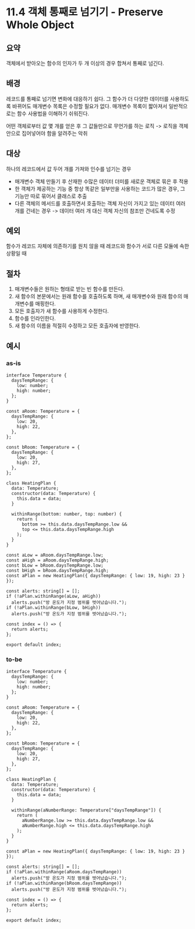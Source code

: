 # 11.4 객체 통째로 넘기기 - Preserve Whole Object

## 요약

객체에서 받아오는 함수의 인자가 두 개 이상의 경우 합쳐서 통째로 넘긴다.

## 배경

레코드를 통째로 넘기면 변화에 대응하기 쉽다.
그 함수가 더 다양한 데이터를 사용하도록 바뀌어도 매개변수 목록은 수정할 필요가 없다.
매개변수 목록이 짧아져서 일반적으로는 함수 사용법을 이해하기 쉬워진다.

어떤 객체로부터 값 몇 개를 얻은 후 그 값들만으로 무언가를 하는 로직
-> 로직을 객체 안으로 집어넣어야 함을 알려주는 악취

## 대상

하나의 레코드에서 값 두어 개를 가져와 인수를 넘기는 경우

- 매개변수 객체 만들기 후 산재한 수많은 데이터 더미를 새로운 객체로 묶은 후 적용
- 한 객체가 제공하는 기능 중 항상 똑같은 일부만을 사용하는 코드가 많은 경우, 그 기능만 따로 묶어서 클래스로 추출
- 다른 객체의 메서드를 호출하면서 호출하는 객체 자신이 가지고 있는 데이터 여러 개를 건네는 경우
  -> 데이터 여러 개 대신 객체 자신의 참조만 건네도록 수정

## 예외

함수가 레코드 자체에 의존하기를 원치 않을 때
레코드와 함수가 서로 다른 모듈에 속한 상황일 때

## 절차

1. 매개변수들은 원하는 형태로 받는 빈 함수를 만든다.
2. 새 함수의 본문에서는 원래 함수를 호출하도록 하며, 새 매개변수와 원래 함수의 매개변수를 매핑한다.
3. 모든 호출자가 새 함수를 사용하게 수정한다.
4. 함수를 인라인한다.
5. 새 함수의 이름을 적절히 수정하고 모든 호출자에 반영한다.

## 예시

### as-is

```tsx
interface Temperature {
  daysTempRange: {
    low: number;
    high: number;
  };
}

const aRoom: Temperature = {
  daysTempRange: {
    low: 20,
    high: 22,
  },
};

const bRoom: Temperature = {
  daysTempRange: {
    low: 20,
    high: 27,
  },
};

class HeatingPlan {
  data: Temperature;
  constructor(data: Temperature) {
    this.data = data;
  }

  withinRange(bottom: number, top: number) {
    return (
      bottom >= this.data.daysTempRange.low &&
      top <= this.data.daysTempRange.high
    );
  }
}

const aLow = aRoom.daysTempRange.low;
const aHigh = aRoom.daysTempRange.high;
const bLow = bRoom.daysTempRange.low;
const bHigh = bRoom.daysTempRange.high;
const aPlan = new HeatingPlan({ daysTempRange: { low: 19, high: 23 } });

const alerts: string[] = [];
if (!aPlan.withinRange(aLow, aHigh))
  alerts.push("방 온도가 지정 범위를 벗어났습니다.");
if (!aPlan.withinRange(bLow, bHigh))
  alerts.push("방 온도가 지정 범위를 벗어났습니다.");

const index = () => {
  return alerts;
};

export default index;
```

### to-be

```tsx
interface Temperature {
  daysTempRange: {
    low: number;
    high: number;
  };
}

const aRoom: Temperature = {
  daysTempRange: {
    low: 20,
    high: 22,
  },
};

const bRoom: Temperature = {
  daysTempRange: {
    low: 20,
    high: 27,
  },
};

class HeatingPlan {
  data: Temperature;
  constructor(data: Temperature) {
    this.data = data;
  }

  withinRange(aNumberRange: Temperature["daysTempRange"]) {
    return (
      aNumberRange.low >= this.data.daysTempRange.low &&
      aNumberRange.high <= this.data.daysTempRange.high
    );
  }
}

const aPlan = new HeatingPlan({ daysTempRange: { low: 19, high: 23 } });

const alerts: string[] = [];
if (!aPlan.withinRange(aRoom.daysTempRange))
  alerts.push("방 온도가 지정 범위를 벗어났습니다.");
if (!aPlan.withinRange(bRoom.daysTempRange))
  alerts.push("방 온도가 지정 범위를 벗어났습니다.");

const index = () => {
  return alerts;
};

export default index;
```
